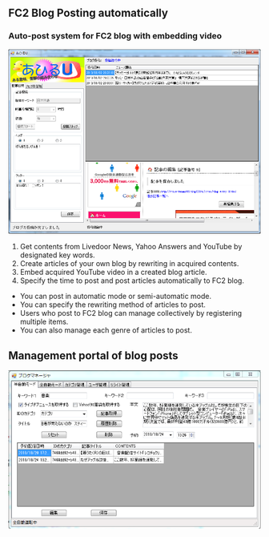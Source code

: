 ## FC2 Blog Posting automatically
### Auto-post system for FC2 blog with embedding video
![Blog Posting Duck U](https://github.com/wmach/fc2post/blob/master/ahiru_u.png)

1. Get contents from Livedoor News, Yahoo Answers and YouTube by designated key words.
2. Create articles of your own blog by rewriting in acquired contents.
3. Embed acquired YouTube video in a created blog article.
4. Specify the time to post and post articles automatically to FC2 blog.
- You can post in automatic mode or semi-automatic mode.
- You can specify the rewriting method of articles to post.
- Users who post to FC2 blog can manage collectively by registering multiple items.
- You can also manage each genre of articles to post. 

## Management portal of blog posts
![Blog Manager](https://github.com/wmach/fc2post/blob/master/blogmanager.png)

